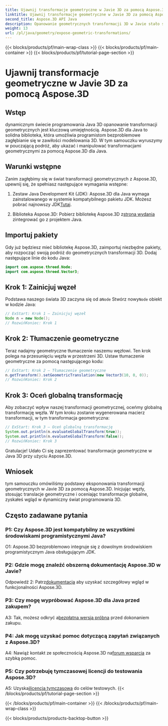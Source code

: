 ```yaml
---
title: Ujawnij transformacje geometryczne w Javie 3D za pomocą Aspose.3D
linktitle: Ujawnij transformacje geometryczne w Javie 3D za pomocą Aspose.3D
second_title: Aspose.3D API Java
description: Opanowanie geometrycznych transformacji 3D w Javie stało się proste dzięki Aspose.3D. Naucz się manipulować węzłami, stosować tłumaczenia i oceniać globalne transformacje.
weight: 13
url: /pl/java/geometry/expose-geometric-transformations/
---
```


{{< blocks/products/pf/main-wrap-class >}}
{{< blocks/products/pf/main-container >}}
{{< blocks/products/pf/tutorial-page-section >}}

# Ujawnij transformacje geometryczne w Javie 3D za pomocą Aspose.3D

## Wstęp

dynamicznym świecie programowania Java 3D opanowanie transformacji geometrycznych jest kluczową umiejętnością. Aspose.3D dla Java to solidna biblioteka, która umożliwia programistom bezproblemowe zagłębianie się w zawiłości modelowania 3D. W tym samouczku wyruszymy w pouczającą podróż, aby ukazać i manipulować transformacjami geometrycznymi za pomocą Aspose.3D dla Java.

## Warunki wstępne

Zanim zagłębimy się w świat transformacji geometrycznych z Aspose.3D, upewnij się, że spełniasz następujące wymagania wstępne:

1.  Zestaw Java Development Kit (JDK): Aspose.3D dla Java wymaga zainstalowanego w systemie kompatybilnego pakietu JDK. Możesz pobrać najnowszy JDK[Tutaj](https://www.oracle.com/java/technologies/javase-downloads.html).

2.  Biblioteka Aspose.3D: Pobierz bibliotekę Aspose.3D z[strona wydania](https://releases.aspose.com/3d/java/) zintegrować go z projektem Java.

## Importuj pakiety

Gdy już będziesz mieć bibliotekę Aspose.3D, zaimportuj niezbędne pakiety, aby rozpocząć swoją podróż do geometrycznych transformacji 3D. Dodaj następujące linie do kodu Java:

```java
import com.aspose.threed.Node;
import com.aspose.threed.Vector3;
```

## Krok 1: Zainicjuj węzeł

 Podstawa naszego świata 3D zaczyna się od a`Node` Stwórz nowy`Node` obiekt w kodzie Java:

```java
// ExStart: Krok 1 — Zainicjuj węzeł
Node n = new Node();
// RozwińKoniec: Krok 1
```

## Krok 2: Tłumaczenie geometryczne

Teraz nadajmy geometryczne tłumaczenie naszemu węzłowi. Ten krok polega na przesunięciu węzła w przestrzeni 3D. Ustaw tłumaczenie geometryczne za pomocą następującego kodu:

```java
// ExStart: Krok 2 – Tłumaczenie geometryczne
n.getTransform().setGeometricTranslation(new Vector3(10, 0, 0));
// RozwińKoniec: Krok 2
```

## Krok 3: Oceń globalną transformację

Aby zobaczyć wpływ naszej transformacji geometrycznej, oceńmy globalną transformację węzła. W tym kroku zostanie wygenerowana macierz transformacji, w tym transformacja geometryczna:

```java
// ExStart: Krok 3 – Oceń globalną transformację
System.out.println(n.evaluateGlobalTransform(true));
System.out.println(n.evaluateGlobalTransform(false));
// RozwińKoniec: Krok 3
```

Gratulacje! Udało Ci się zaprezentować transformacje geometryczne w Java 3D przy użyciu Aspose.3D.

## Wniosek

tym samouczku omówiliśmy podstawy eksponowania transformacji geometrycznych w Javie 3D za pomocą Aspose.3D. Inicjując węzły, stosując translacje geometryczne i oceniając transformacje globalne, zyskałeś wgląd w dynamiczny świat programowania 3D.

## Często zadawane pytania

### P1: Czy Aspose.3D jest kompatybilny ze wszystkimi środowiskami programistycznymi Java?

O1: Aspose.3D bezproblemowo integruje się z dowolnym środowiskiem programistycznym Java obsługującym JDK.

### P2: Gdzie mogę znaleźć obszerną dokumentację Aspose.3D w Javie?

 Odpowiedź 2: Patrz[dokumentacja](https://reference.aspose.com/3d/java/) aby uzyskać szczegółowy wgląd w funkcjonalności Aspose.3D.

### P3: Czy mogę wypróbować Aspose.3D dla Java przed zakupem?

 A3: Tak, możesz odkryć a[bezpłatna wersja próbna](https://releases.aspose.com/) przed dokonaniem zakupu.

### P4: Jak mogę uzyskać pomoc dotyczącą zapytań związanych z Aspose.3D?

 A4: Nawiąż kontakt ze społecznością Aspose.3D na[forum wsparcia](https://forum.aspose.com/c/3d/18) za szybką pomoc.

### P5: Czy potrzebuję tymczasowej licencji do testowania Aspose.3D?

 A5: Uzyskaj[licencja tymczasowa](https://purchase.aspose.com/temporary-license/) do celów testowych.
{{< /blocks/products/pf/tutorial-page-section >}}

{{< /blocks/products/pf/main-container >}}
{{< /blocks/products/pf/main-wrap-class >}}

{{< blocks/products/products-backtop-button >}}
